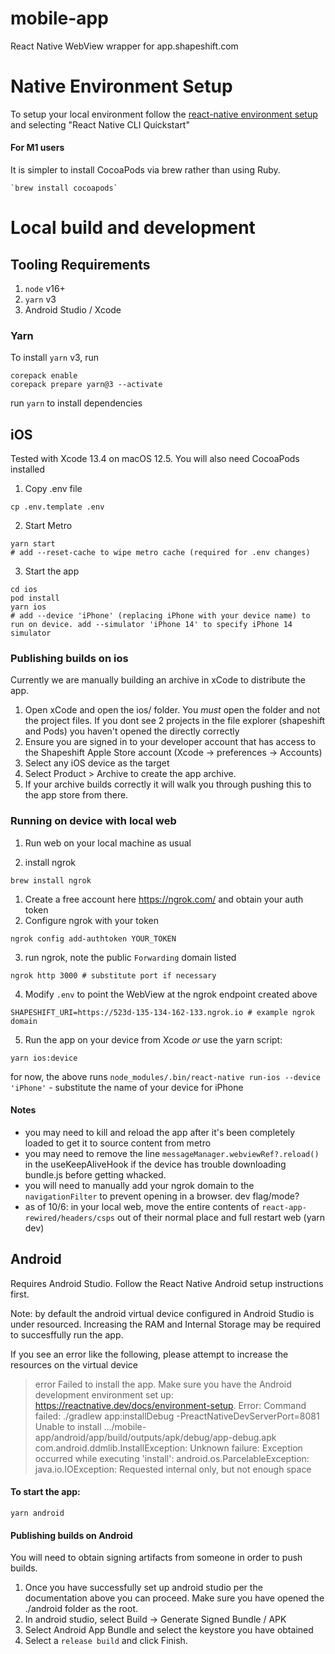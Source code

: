 # mobile-app
React Native WebView wrapper for app.shapeshift.com

# Native Environment Setup
To setup your local environment follow the [react-native environment setup](https://reactnative.dev/docs/environment-setup) and selecting "React Native CLI Quickstart"

#### For M1 users
It is simpler to install CocoaPods via brew rather than using Ruby. 
```
`brew install cocoapods`
```

# Local build and development
## Tooling Requirements
1. `node` v16+
2. `yarn` v3
3. Android Studio / Xcode

### Yarn
To install `yarn` v3, run
```shell
corepack enable
corepack prepare yarn@3 --activate
```

run `yarn` to install dependencies

## iOS
Tested with Xcode 13.4 on macOS 12.5. You will also need CocoaPods installed

1. Copy .env file
```
cp .env.template .env
```

2. Start Metro
```
yarn start
# add --reset-cache to wipe metro cache (required for .env changes)
```
3. Start the app
```
cd ios
pod install
yarn ios
# add --device 'iPhone' (replacing iPhone with your device name) to run on device. add --simulator 'iPhone 14' to specify iPhone 14 simulator
```

### Publishing builds on ios

Currently we are manually building an archive in xCode to distribute the app.

1. Open xCode and open the ios/ folder.  You _must_ open the folder and not the project files.  If you dont see 2 projects in the file explorer (shapeshift and Pods) you haven't opened the directly correctly  
2. Ensure you are signed in to your developer account that has access to the Shapeshift Apple Store account (Xcode -> preferences -> Accounts)
3. Select any iOS device as the target
4. Select Product > Archive to create the app archive.
5. If your archive builds correctly it will walk you through pushing this to the app store from there. 

### Running on device with local web
1. Run web on your local machine as usual

2. install ngrok
```
brew install ngrok
```
1. Create a free account here https://ngrok.com/ and obtain your auth token
4. Configure ngrok with your token
```
ngrok config add-authtoken YOUR_TOKEN
```
3. run ngrok, note the public `Forwarding` domain listed
```
ngrok http 3000 # substitute port if necessary
```
4. Modify `.env` to point the WebView at the ngrok endpoint created above
```
SHAPESHIFT_URI=https://523d-135-134-162-133.ngrok.io # example ngrok domain
```
5. Run the app on your device from Xcode _or_ use the yarn script:
```
yarn ios:device
```
for now, the above runs `node_modules/.bin/react-native run-ios --device 'iPhone'` - substitute the name of your device for iPhone
#### __Notes__
- you may need to kill and reload the app after it's been completely loaded to get it to source content from metro
- you may need to remove the line `messageManager.webviewRef?.reload()` in the useKeepAliveHook if the device has trouble downloading bundle.js before getting whacked.
- you will need to manually add your ngrok domain to the `navigationFilter` to prevent opening in a browser. dev flag/mode?
- as of 10/6: in your local web, move the entire contents of `react-app-rewired/headers/csps` out of their normal place and full restart web (yarn dev)

## Android
Requires Android Studio. Follow the React Native Android setup instructions first.

Note: by default the android virtual device configured in Android Studio is under resourced. 
Increasing the RAM and Internal Storage may be required to succesffully run the app. 

If you see an error like the following, please attempt to increase the resources on the virtual device

> error Failed to install the app. Make sure you have the Android development environment set up: https://reactnative.dev/docs/environment-setup.
Error: Command failed: ./gradlew app:installDebug -PreactNativeDevServerPort=8081
Unable to install .../mobile-app/android/app/build/outputs/apk/debug/app-debug.apk
com.android.ddmlib.InstallException: Unknown failure: Exception occurred while executing 'install':
android.os.ParcelableException: java.io.IOException: Requested internal only, but not enough space

#### To start the app:

```
yarn android
```

#### Publishing builds on Android
You will need to obtain signing artifacts from someone in order to push builds. 

1. Once you have successfully set up android studio per the documentation above you can proceed. Make sure you have opened the ./android folder as the root.
2. In android studio, select Build -> Generate Signed Bundle / APK
3. Select Android App Bundle and select the keystore you have obtained
4. Select a `release build` and click Finish. 